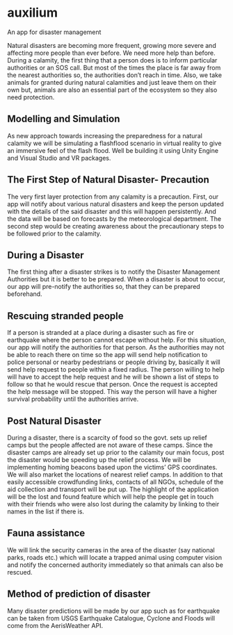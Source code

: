 # auxilium
An app for disaster management

Natural disasters are becoming more frequent, growing more severe and affecting more people than ever before. We need more help than before. During a calamity, the first thing that a person does is to inform particular authorities or an SOS call. But most of the times the place is far away from the nearest authorities so, the authorities don’t reach in time.
Also, we take animals for granted during natural calamities and just leave them on their own but, animals are also an essential part of the ecosystem so they also need protection.

## Modelling and Simulation

As new approach towards increasing the preparedness for a natural calamity we will be simulating a flashflood scenario in virtual reality to give an immersive feel of the flash flood. Well be building it using Unity Engine and Visual Studio and VR packages.

## The First Step of Natural Disaster- Precaution

The very first layer protection from any calamity is a precaution. First, our app will notify about various natural disasters and keep the person updated with the details of the said disaster and this will happen persistently. And the data will be based on forecasts by the meteorological department. The second step would be creating awareness about the precautionary steps to be followed prior to the calamity.

## During a Disaster

The first thing after a disaster strikes is to notify the Disaster Management Authorities but it is better to be prepared. When a disaster is about to occur, our app will pre-notify the authorities so, that they can be prepared beforehand.

## Rescuing stranded people

If a person is stranded at a place during a disaster such as fire or earthquake where the person cannot escape without help. For this situation, our app will notify the authorities for that person. As the authorities may not be able to reach there on time so the app will send help notification to police personal or nearby pedestrians or people driving by, basically it will send help request to people within a fixed radius. The person willing to help will have to accept the help request and he will be shown a list of steps to follow so that he would rescue that person. Once the request is accepted the help message will be stopped. This way the person will have a higher survival probability until the authorities arrive. 

## Post Natural Disaster

During a disaster, there is a scarcity of food so the govt. sets up relief camps but the people affected are not aware of these camps. Since the disaster camps are already set up prior to the calamity our main focus, post the disaster would be speeding up the relief process. We will be implementing homing beacons based upon the victims’ GPS coordinates.  We will also market the locations of nearest relief camps. In addition to that easily accessible crowdfunding links, contacts of all NGOs, schedule of the aid collection and transport will be put up. The highlight of the application will be the lost and found feature which will help the people get in touch with their friends who were also lost during the calamity by linking to their names in the list if there is.

## Fauna assistance

We will link the security cameras in the area of the disaster (say national parks, roads etc.) which will locate a trapped animal using computer vision and notify the concerned authority immediately so that animals can also be rescued.

## Method of prediction of disaster

Many disaster predictions will be made by our app such as for earthquake can be taken from USGS Earthquake Catalogue, Cyclone and Floods will come from the AerisWeather API. 

